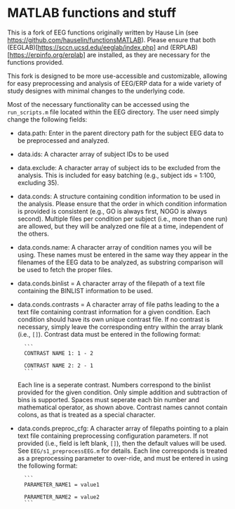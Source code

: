 # MATLAB functions and stuff

This is a fork of EEG functions originally written by Hause Lin (see https://github.com/hauselin/functionsMATLAB). Please ensure that both (EEGLAB)[https://sccn.ucsd.edu/eeglab/index.php] and (ERPLAB)[https://erpinfo.org/erplab] are installed, as they are necessary for the functions provided.

This fork is designed to be more use-accessible and customizable, allowing for easy preprocessing and analysis of EEG/ERP data for a wide variety of study designes with minimal changes to the underlying code.

Most of the necessary functionality can be accessed using the `run_scripts.m` file located within the EEG directory.  The user need simply change the following fields:

- data.path: Enter in the parent directory path for the subject EEG data to be preprocessed and analyzed.
- data.ids: A character array of subject IDs to be used 
- data.exclude: A character array of subject ids to be excluded from the analysis. This is included for easy batching (e.g., subject ids = 1:100, excluding 35).
- data.conds: A structure containing condition information to be used in the analysis. Please ensure that the order in which condition information is provided is consistent (e.g., GO is always first, NOGO is always second). Multiple files per condition per subject (i.e., more than one run) are allowed, but they will be analyzed one file at a time, independent of the others.
- data.conds.name: A character array of condition names you will be using. These names must be entered in the same way they appear in the filenames of the EEG data to be analyzed, as substring comparison will be used to fetch the proper files.
- data.conds.binlist = A character array of the filepath of a text file containing the BINLIST information to be used. 
- data.conds.contrasts = A character array of file paths leading to the a text file containing contrast information for a given condition. Each condition should have its own unique contrast file. If no contrast is necessary, simply leave the corresponding entry within the array blank (i.e., `[]`). Contrast data must be entered in the following format:

        ```
        CONTRAST NAME 1: 1 - 2
    
        CONTRAST NAME 2: 2 - 1
        ```
        
    Each line is a seperate contrast. Numbers correspond to the binlist provided for the given condition. Only simple addition and subtraction of bins is supported. Spaces must seperate each bin number and mathematical operator, as shown above. Contrast names cannot contain colons, as that is treated as a special character.
- data.conds.preproc_cfg: A character array of filepaths pointing to a plain text file containing preprocessing configuration parameters. If not provided (i.e., field is left blank, `[]`), then the default values will be used. See `EEG/s1_preprocessEEG.m` for details. Each line corresponds is treated as a preprocessing parameter to over-ride, and must be entered in using the following format:

        ```
        PARAMETER_NAME1 = value1
    
        PARAMETER_NAME2 = value2
        ```
